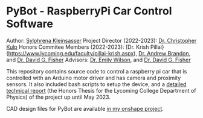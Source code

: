 # PyBot - RaspberryPi Car Control Software

Author: [Sylphrena Kleinsasser](https://github.com/sylphrena0)
Project Director (2022-2023): [Dr. Christopher Kulp](https://www.lycoming.edu/faculty/kulp-christopher.aspx)
Honors Commitee Members (2022-2023): [Dr. Krish Pillai}(https://www.lycoming.edu/faculty/pillai-krish.aspx), [Dr. Andrew Brandon](https://www.lycoming.edu/faculty/brandon-andrew.aspx), and [Dr. David G. Fisher](https://www.lycoming.edu/faculty/fisher-david.aspx)
Advisors: [Dr. Emily Wilson](https://www.lycoming.edu/faculty/wilson-emily.aspx), and [Dr. David G. Fisher](https://www.lycoming.edu/faculty/fisher-david.aspx)

This repository contains source code to control a raspberry pi car that is controlled with an Arduino motor driver and has camera and proximity sensors. It also included bash scripts to setup the device, and a [detailed technical report](https://github.com/sylphrena0/pybot/blob/main/Thesis%20Paper.pdf) (the Honors Thesis for the Lycoming College Department of Physics) of the project up until May 2023.

CAD design files for PyBot are available [in my onshape project](https://tinyurl.com/pybot-cad).
